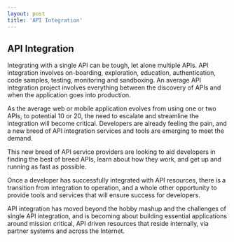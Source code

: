 ```yaml
---
layout: post
title: 'API Integration'
---
```

<h2>API Integration</h2>
<p>Integrating with a single API can be tough, let alone multiple APIs. API integration involves on-boarding, exploration, education, authentication, code samples, testing, monitoring and sandboxing. An average API integration project involves everything between the discovery of APIs and when the application goes into production.</p>
<p>As the average web or mobile application evolves from using one or two APIs, to potential 10 or 20, the need to escalate and streamline the integration will become critical. Developers are already feeling the pain, and a new breed of API integration services and tools are emerging to meet the demand.</p>
<p>This new breed of API service providers are looking to aid developers in finding the best of breed APIs, learn about how they work, and get up and running as fast as possible.</p>
<p>Once a developer has successfully integrated with API resources, there is a transition from integration to operation, and a whole other opportunity to provide tools and services that will ensure success for developers.&nbsp;</p>
<p>API integration has moved beyond the hobby mashup and the challenges of single API integration, and is becoming about building essential applications around mission critical, API driven resources that reside internally, via partner systems and across the Internet.</p>